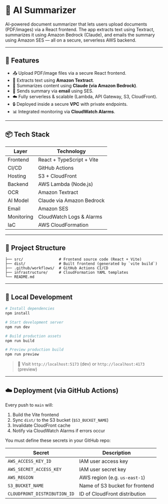 # 🧠 AI Summarizer

AI-powered document summarizer that lets users upload documents (PDF/images) via a React frontend. The app extracts text using Textract, summarizes it using Amazon Bedrock (Claude), and emails the summary using Amazon SES — all on a secure, serverless AWS backend.

---

## 🚀 Features

- 📤 Upload PDF/image files via a secure React frontend.
- 📄 Extracts text using **Amazon Textract**.
- 🧠 Summarizes content using **Claude (via Amazon Bedrock)**.
- 📧 Sends summary via **email** using SES.
- ☁️ Fully serverless & scalable (Lambda, API Gateway, S3, CloudFront).
- 🔒 Deployed inside a secure **VPC** with private endpoints.
- 📊 Integrated monitoring via **CloudWatch Alarms**.

---

## 📦 Tech Stack

| Layer       | Technology                         |
|-------------|-------------------------------------|
| Frontend    | React + TypeScript + Vite          |
| CI/CD       | GitHub Actions                     |
| Hosting     | S3 + CloudFront                    |
| Backend     | AWS Lambda (Node.js)               |
| OCR         | Amazon Textract                    |
| AI Model    | Claude via Amazon Bedrock          |
| Email       | Amazon SES                         |
| Monitoring  | CloudWatch Logs & Alarms           |
| IaC         | AWS CloudFormation                 |

---

## 📁 Project Structure

```
├── src/                # Frontend source code (React + Vite)
├── dist/               # Built frontend (generated by `vite build`)
├── .github/workflows/  # GitHub Actions CI/CD
├── infrastructure/     # CloudFormation YAML templates
└── README.md
```

---

## 🧪 Local Development

```bash
# Install dependencies
npm install

# Start development server
npm run dev

# Build production assets
npm run build

# Preview production build
npm run preview
```

> 🔎 Visit `http://localhost:5173` (dev) or `http://localhost:4173` (preview)

---

## ☁️ Deployment (via GitHub Actions)

Every push to `main` will:

1. Build the Vite frontend
2. Sync `dist/` to the S3 bucket (`$S3_BUCKET_NAME`)
3. Invalidate CloudFront cache
4. Notify via CloudWatch Alarms if errors occur

You must define these secrets in your GitHub repo:

| Secret                     | Description                    |
|----------------------------|--------------------------------|
| `AWS_ACCESS_KEY_ID`        | IAM user access key            |
| `AWS_SECRET_ACCESS_KEY`    | IAM user secret key            |
| `AWS_REGION`               | AWS region (e.g. `us-east-1`)  |
| `S3_BUCKET_NAME`           | Name of S3 bucket for frontend |
| `CLOUDFRONT_DISTRIBUTION_ID` | ID of CloudFront distribution |